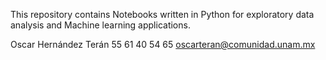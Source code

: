 This repository contains Notebooks written in Python for exploratory data analysis and Machine learning applications.   

Oscar Hernández Terán 
55 61 40 54 65
oscarteran@comunidad.unam.mx
